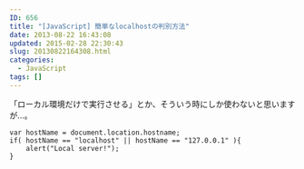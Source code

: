 ```yaml
---
ID: 656
title: "[JavaScript] 簡単なlocalhostの判別方法"
date: 2013-08-22 16:43:08
updated: 2015-02-28 22:30:43
slug: 20130822164308.html
categories:
  - JavaScript
tags: []
---
```


「ローカル環境だけで実行させる」とか、そういう時にしか使わないと思いますが…。

<!--more-->
<pre class="language-javascript"><code>var hostName = document.location.hostname;
if( hostName == "localhost" || hostName == "127.0.0.1" ){
    alert("Local server!");
}</code></pre>

